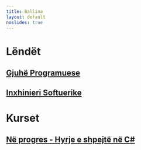 ```yaml
---
title: Ballina
layout: default
noslides: true
---
```


# Lëndët

## [Gjuhë Programuese](/lendet/gjuhe-programuese)

## [Inxhinieri Softuerike](/lendet/inxhinieri-softuerike)

# Kurset

## [Në progres - Hyrje e shpejtë në C#](/kurset/csharp/hyrje)
